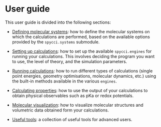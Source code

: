 # User guide

This user guide is divided into the following sections:

* [Defining molecular systems](Guide-systems): how to define the molecular systems on which the calculations are performed, based on the available options provided by the `spycci.systems` submodule.

* [Setting up calculations](Guide-setup): how to set up the available `spycci.engines` for running your calculations. This involves deciding the program you want to use, the level of theory, and the simulation parameters.

* [Running calculations](Guide-run): how to run different types of calculations (single point energies, geometry optimisations, molecular dynamics, etc.) using the built-in methods available in the various `engines`.

* [Calculating properties](Guide-functions): how to use the output of your calculations to obtain physical observables such as pKa or redox potentials.

* [Molecular visualization](Guide-Molecular-Visualization): how to visualize molecular structures and volumetric data obtained form your calculations.

* [Useful tools](Guide-tools): a collection of useful tools for advanced users.

